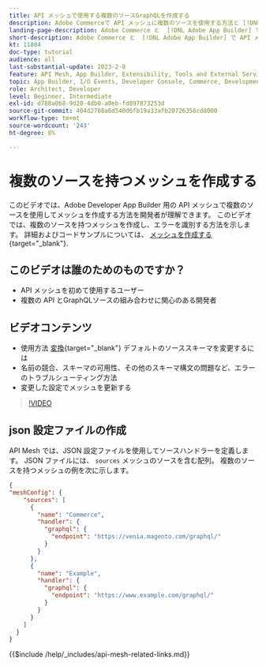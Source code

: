 ```yaml
---
title: API メッシュで使用する複数のソースGraphQLを作成する
description: Adobe Commerceで API メッシュに複数のソースを使用する方法と [!DNL Adobe App Builder]. 一般的なエラーとその解決方法について説明します。
landing-page-description: Adobe Commerce と  [!DNL Adobe App Builder] で API メッシュを使用する方法について説明します。複数のソースを持つメッシュの作成と、一般的なエラーの解決方法について説明します。
short-description: Adobe Commerce と  [!DNL Adobe App Builder] で API メッシュを使用する方法について説明します。複数のソースを持つメッシュの作成と、一般的なエラーの解決方法について説明します。
kt: 11804
doc-type: tutorial
audience: all
last-substantial-update: 2023-2-8
feature: API Mesh, App Builder, Extensibility, Tools and External Services, Backend Development
topic: App Builder, I/O Events, Developer Console, Commerce, Development, Integrations
role: Architect, Developer
level: Beginner, Intermediate
exl-id: d788a068-9d20-4db0-a0eb-fd897873253d
source-git-commit: 404d2708a6d540d6fb19a33afb20726356cd8000
workflow-type: tm+mt
source-wordcount: '243'
ht-degree: 8%

---
```


# 複数のソースを持つメッシュを作成する

このビデオでは、Adobe Developer App Builder 用の API メッシュで複数のソースを使用してメッシュを作成する方法を開発者が理解できます。 このビデオでは、複数のソースを持つメッシュを作成し、エラーを識別する方法を示します。 詳細およびコードサンプルについては、 [メッシュを作成する](https://developer.adobe.com/graphql-mesh-gateway/gateway/create-mesh/#create-a-mesh-1){target="_blank"}.

## このビデオは誰のためのものですか？

* API メッシュを初めて使用するユーザー
* 複数の API とGraphQLソースの組み合わせに関心のある開発者

## ビデオコンテンツ

* 使用方法 [変換](https://developer.adobe.com/graphql-mesh-gateway/gateway/transforms/){target="_blank"} デフォルトのソーススキーマを変更するには
* 名前の競合、スキーマの可用性、その他のスキーマ構文の問題など、エラーのトラブルシューティング方法
* 変更した設定でメッシュを更新する

>[!VIDEO](https://video.tv.adobe.com/v/3414125?quality=12&learn=on)

## json 設定ファイルの作成

API Mesh では、JSON 設定ファイルを使用してソースハンドラーを定義します。 JSON ファイルには、 `sources` メッシュのソースを含む配列。 複数のソースを持つメッシュの例を次に示します。

```json
{
"meshConfig": {
    "sources": [
      {
        "name": "Commerce",
        "handler": {
          "graphql": {
            "endpoint": "https://venia.magento.com/graphql/"
          }
        }
      },
      {
        "name": "Example",
        "handler": {
          "graphql": {
            "endpoint": "https://www.example.com/graphql/"
          }
        }
      }
    ]
  }
}
```

{{$include /help/_includes/api-mesh-related-links.md}}
